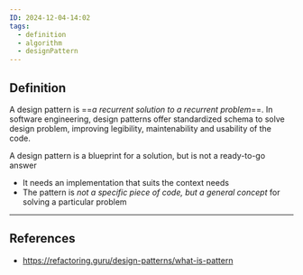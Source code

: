 ```yaml
---
ID: 2024-12-04-14:02
tags:
  - definition
  - algorithm
  - designPattern
---
```

## Definition

A design pattern is ==*a recurrent solution to a recurrent problem*==. In software engineering, design patterns offer standardized schema to solve design problem, improving legibility, maintenability and usability of the code.

A design pattern is a blueprint for a solution, but is not a ready-to-go answer
- It needs an implementation that suits the context needs
- The pattern is *not a specific piece of code, but a general concept* for solving a particular problem

---

## References
- https://refactoring.guru/design-patterns/what-is-pattern